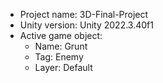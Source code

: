 <!-- UNITY CODE ASSIST INSTRUCTIONS START -->
- Project name: 3D-Final-Project
- Unity version: Unity 2022.3.40f1
- Active game object:
  - Name: Grunt
  - Tag: Enemy
  - Layer: Default
<!-- UNITY CODE ASSIST INSTRUCTIONS END -->